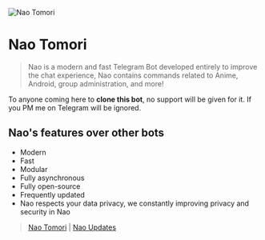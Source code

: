 ![Nao Tomori](https://telegra.ph/file/ac398a8201f32acd79b82.jpg)
# Nao Tomori
 
>  Nao is a modern and fast Telegram Bot developed entirely to improve the chat experience,
>  Nao contains commands related to Anime, Android, group administration, and more!

To anyone coming here to **clone this bot**, no support will be given for it. If you PM me on Telegram will be ignored.

## Nao's features over other bots

- Modern
- Fast
- Modular
- Fully asynchronous
- Fully open-source
- Frequently updated
- Nao respects your data privacy, we constantly improving privacy and security in Nao

> [Nao Tomori](https://t.me/NaoTomoriRobot)
> | [Nao Updates](https://t.me/NaoUpdates)
